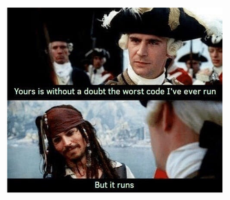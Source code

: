![alt text](https://github.com/lhakasi/SpawnEnemiesOnLevel/blob/main/photo_2022-11-15_21-34-05.jpg?raw=true)
